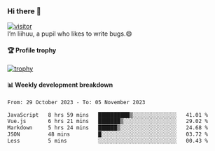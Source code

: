 ### Hi there 👋
[![visitor](https://visitor-badge.glitch.me/badge?page_id=liihuu&right_color=blue)](https://github.com/liihuu)<br>
I’m liihuu, a pupil who likes to write bugs.😄


#### 🏆 Profile trophy
[![trophy](https://github-profile-trophy.vercel.app?username=liihuu&margin-w=16&margin-h=16&rank=-C,-B)](https://github.com/liihuu)


#### 📊 Weekly development breakdown
<!--START_SECTION:waka-->

```txt
From: 29 October 2023 - To: 05 November 2023

JavaScript   8 hrs 59 mins   ██████████▒░░░░░░░░░░░░░░   41.01 %
Vue.js       6 hrs 21 mins   ███████▒░░░░░░░░░░░░░░░░░   29.02 %
Markdown     5 hrs 24 mins   ██████▒░░░░░░░░░░░░░░░░░░   24.68 %
JSON         48 mins         █░░░░░░░░░░░░░░░░░░░░░░░░   03.72 %
Less         5 mins          ░░░░░░░░░░░░░░░░░░░░░░░░░   00.43 %
```

<!--END_SECTION:waka-->

<!--
**liihuu/liihuu** is a ✨ _special_ ✨ repository because its `README.md` (this file) appears on your GitHub profile.

Here are some ideas to get you started:

- 🔭 I’m currently working on ...
- 🌱 I’m currently learning ...
- 👯 I’m looking to collaborate on ...
- 🤔 I’m looking for help with ...
- 💬 Ask me about ...
- 📫 How to reach me: ...
- 😄 Pronouns: ...
- ⚡ Fun fact: ...
-->
